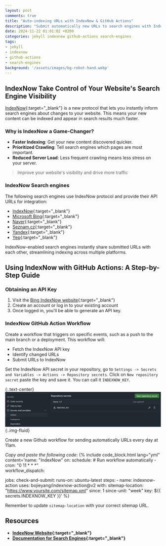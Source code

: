 ```yaml
---
layout: post
comments: true
title: "Auto-indexing URLs with IndexNow & GitHub Actions"
description: "Submit automatically new URLs to search engines with IndexNow and Github Actions"
date: 2024-11-22 01:01:02 +0200
categories: jekyll indexnow github-actions search-engines
tags:
- jekyll
- indexnow
- github-actions
- search-engines
background: '/assets/images/bg-robot-hand.webp'
---
```


## IndexNow **Take Control of Your Website's Search Engine Visibility** ##

[IndexNow](https://www.indexnow.org/){:target="_blank"} is a new protocol that lets you instantly inform search engines about changes to your website. This means your new content can be indexed and appear in search results much faster.

### Why is IndexNow a Game-Changer? ###

- **Faster Indexing**: Get your new content discovered quicker.
- **Prioritized Crawling**: Tell search engines which pages are most important.
- **Reduced Server Load**: Less frequent crawling means less stress on your server.

> Improve your website's visibility and drive more traffic

### IndexNow Search engines ###

The following search engines use IndexNow protocol and provide their API URLs for integration:

- [IndexNow](https://api.indexnow.org/indexnow?url=url-changed&key=your-key){:target="_blank"}
- [Microsoft Bing](https://www.bing.com/indexnow?url=url-changed&key=your-key){:target="_blank"}
- [Naver](https://searchadvisor.naver.com/indexnow?url=url-changed&key=your-key){:target="_blank"}
- [Seznam.cz](https://search.seznam.cz/indexnow?url=url-changed&key=your-key){:target="_blank"}
- [Yandex](https://yandex.com/indexnow?url=url-changed&key=your-key){:target="_blank"}
- [Yep](https://indexnow.yep.com/indexnow?url=url-changed&key=your-key){:target="_blank"}

IndexNow-enabled search engines instantly share submitted URLs with each other, streamlining indexing across multiple platforms.

## Using IndexNow with GitHub Actions: A Step-by-Step Guide ##

### Obtaining an API Key ###

1. Visit the [Bing IndexNow website](https://www.bing.com/indexnow){:target="_blank"}
2. Create an account or log in to your existing account
3. Once logged in, you'll be able to generate an API key.

### IndexNow GitHub Action Workflow ###

Create a workflow that triggers on specific events, such as a push to the main branch or a deployment. This workflow will:

- Fetch the IndexNow API key
- Identify changed URLs
- Submit URLs to IndexNow

Set the IndexNow API secret in your repository, go to `Settings -> Secrets and Variables -> Actions -> Repository secrets`. Click on `New repository secret` paste the key and save it. You can call it `INDEXNOW_KEY`.

{:.text-center}
![Repository Secret](/assets/images/2024-11-22-auto-indexing-urls-with-indexnow-and-gitHub-actions.png){:.img-fluid}

Create a new Github workflow for sending automatically URLs every day at 11am.

*Copy and paste the following code*:
{% include code_block.html lang="yml" content='name: "IndexNow"
on:
  schedule: # Run workflow automatically
  &dash; cron: "0 11 &ast; &ast; &ast;"  
  workflow_dispatch:

jobs:
  check-and-submit:
    runs-on: ubuntu-latest
    steps:
      &dash; name: indexnow-action
        uses: bojieyang/indexnow-action@v2
        with:
          sitemap-location: "https://www.yoursite.com/sitemap.xml"
          since: 1
          since-unit: "week"
          key: $&#123;&#123; secrets.INDEXNOW_KEY &#125;&#125;' %}

Remember to update `sitemap-location` with your correct sitemap URL.

## Resources ###

- **[IndexNow Website](https://www.indexnow.org/searchengines){:target="_blank"}**
- **[Documentation for Search Engines](https://www.indexnow.org/searchengines){:target="_blank"}**
